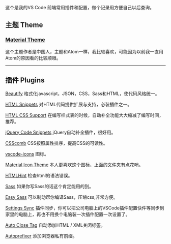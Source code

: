 这个是我的VS Code 前端常用插件和配置，做个记录用方便自己以后查询。
## 主题 Theme
### [Material Theme](https://marketplace.visualstudio.com/items?itemName=zhuangtongfa.Material-theme)
这个主题作者是中国人，主题和Atom一样，我比较喜欢，可能因为以前我一直用Atom的原因看的比较顺眼。
***
## 插件 Plugins
[Beautify](https://marketplace.visualstudio.com/items?itemName=HookyQR.beautify) 格式化javascript，JSON，CSS，Sass和HTML，使代码风格统一。

[HTML Snippets](https://marketplace.visualstudio.com/items?itemName=abusaidm.html-snippets) 对HTML代码提供扩展与支持，必装插件之一。

[HTML CSS Support](https://marketplace.visualstudio.com/items?itemName=abusaidm.html-snippets) 在编写样式表的时候，自动补全功能大大缩减了编写时间，推荐。

[jQuery Code Snippets](https://marketplace.visualstudio.com/items?itemName=donjayamanne.jquerysnippets) jQuery自动补全插件，很好用。

[CSScomb](https://marketplace.visualstudio.com/items?itemName=mrmlnc.vscode-csscomb) CSS按照属性排序，提高CSS的可读性。

[vscode-icons](https://marketplace.visualstudio.com/items?itemName=robertohuertasm.vscode-icons) 图标。

[Material Icon Theme](https://marketplace.visualstudio.com/items?itemName=PKief.material-icon-theme) 本人更喜欢这个图标，上面的文件夹有点花哨。

[HTMLHint](https://marketplace.visualstudio.com/items?itemName=mkaufman.HTMLHint) 检查html的语法错误。

[Sass](https://marketplace.visualstudio.com/items?itemName=robinbentley.sass-indented) 如果你写Sass的话这个肯定能用的到。

[Easy Sass](https://marketplace.visualstudio.com/items?itemName=spook.easysass) 可以制动帮你编译Sass，压缩css,非常方便。

[Settings Sync](https://marketplace.visualstudio.com/items?itemName=Shan.code-settings-sync) 插件同步，你可以把公司电脑上的VSCode插件配置快件等同步到家里的电脑上，再也不用换个电脑装一次插件配置一次设置了。

[Auto Close Tag](https://marketplace.visualstudio.com/items?itemName=formulahendry.auto-close-tag) 自动添加HTML / XML关闭标签。

[Autoprefixer](https://marketplace.visualstudio.com/items?itemName=mrmlnc.vscode-autoprefixer) 添加浏览器私有前缀。
